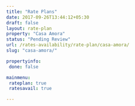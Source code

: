```yaml
---
title: "Rate Plans"
date: 2017-09-26T13:44:12+05:30
draft: false
layout: rate-plan
property: "Casa Amora"
status: "Pending Review"
url: /rates-availability/rate-plan/casa-amora/
slug: "casa-amora/"

propertyinfo:
 done: false

mainmenu:
 rateplan: true
 ratesavail: true

---
```


